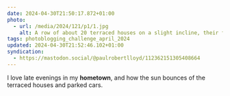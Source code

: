 ```yaml
---
date: 2024-04-30T21:50:17.872+01:00
photo:
  - url: /media/2024/121/p1/1.jpg
    alt: A row of about 20 terraced houses on a slight incline, their frontages highlighted by the low lying, late evening sunlight. Cars and vans are also parked along the road, their edges picked out by the remaining daylight. Two trees frame the image.
tags: photoblogging_challenge_april_2024
updated: 2024-04-30T21:52:46.102+01:00
syndication:
  - https://mastodon.social/@paulrobertlloyd/112362151305408664
---
```


I love late evenings in my **hometown**, and how the sun bounces of the terraced houses and parked cars.
